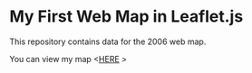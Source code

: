 # My First Web Map in Leaflet.js

This repository contains data for the 2006 web map.

You can view my map <[HERE](http://Sgibson64.github.io/myfirstwebmap/index.html/) >
